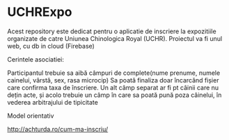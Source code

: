 # UCHRExpo
Acest repository este dedicat pentru o aplicatie de inscriere la expozitiile organizate de catre Uniunea Chinologica Royal (UCHR). 
Proiectul va fi unul web, cu db in cloud (Firebase)

Cerintele asociatiei:

Participantul trebuie sa aibă câmpuri de complete(nume prenume, numele cainelui, vârstă, sex, rasa microcip)
Sa poată finaliza doar încarcănd fișier care confirma taxa de înscriere. 
Un alt câmp separat ar fi pt câinii care nu dețin acte, și acolo trebuie un câmp în care sa poată pună poza câinelui, în vederea arbitrajului de tipicitate

Model orientativ

http://achturda.ro/cum-ma-inscriu/

